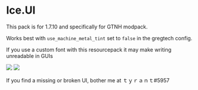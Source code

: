 # Ice.UI


This pack is for 1.7.10 and specifically for GTNH modpack.

Works best with `use_machine_metal_tint` set to `false` in the gregtech config.

If you use a custom font with this resourcepack it may make writing unreadable in GUIs

<img src="https://imgur.com/xVicRRM.png" />
<img src="https://imgur.com/lAkh7tD.png" />


 If you find a missing or broken UI, bother me at ｔｙｒａｎｔ#5957



  
 


